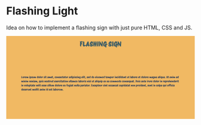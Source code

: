 # Flashing Light

Idea on how to implement a flashing sign with just pure HTML, CSS and JS.

![Demo picture](https://github.com/DavidKarpinski/flashing_light/blob/main/demo.png)

